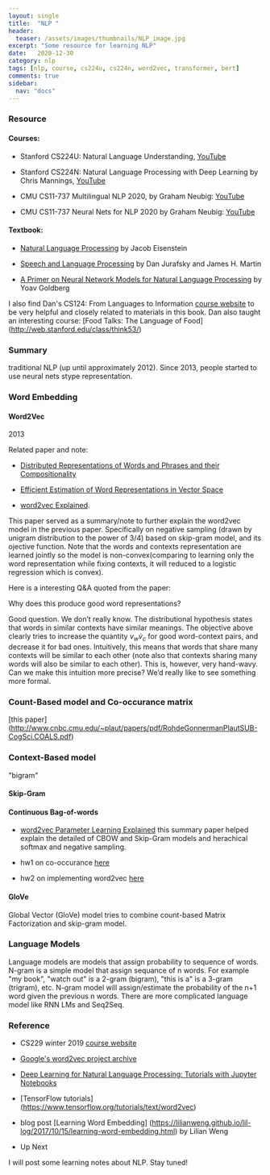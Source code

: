 ```yaml
---
layout: single
title:  "NLP "
header:
  teaser: /assets/images/thumbnails/NLP_image.jpg
excerpt: "Some resource for learning NLP"
date:   2020-12-30
category: nlp
tags: [nlp, course, cs224u, cs224n, word2vec, transformer, bert]
comments: true
sidebar:
  nav: "docs"
---
```


### Resource

#### Courses:

- Stanford CS224U: Natural Language Understanding, [YouTube]()


- Stanford CS224N: Natural Language Processing with Deep Learning by Chris Mannings, [YouTube]()

- CMU CS11-737 Multilingual NLP 2020, by Graham Neubig: [YouTube](https://www.youtube.com/watch?v=xeu7LKIT194&list=PL8PYTP1V4I8CHhppU6n1Q9-04m96D9gt5)
- CMU CS11-737 Neural Nets for NLP 2020 by Graham Neubig: [YouTube](https://www.youtube.com/watch?v=D7o2Z1tAuQc&list=PL8PYTP1V4I8CJ7nMxMC8aXv8WqKYwj-aJ)


#### Textbook:

- [Natural Language Processing](https://github.com/jacobeisenstein/gt-nlp-class/blob/master/notes/eisenstein-nlp-notes.pdf) by Jacob Eisenstein

- [Speech and Language Processing](https://web.stanford.edu/~jurafsky/slp3/) by Dan Jurafsky and James H. Martin

- [A Primer on Neural Network Models
for Natural Language Processing](https://u.cs.biu.ac.il/~yogo/nnlp.pdf) by Yoav Goldberg

I also find Dan's CS124: From Languages to Information [course website](http://web.stanford.edu/class/cs124/) to be very helpful and closely related to materials in this book.
Dan also taught an interesting course: [Food Talks: The Language of Food] (http://web.stanford.edu/class/think53/)


### Summary
traditional NLP (up until approximately 2012). Since 2013, people started to use neural nets stype representation.

### Word Embedding
#### Word2Vec

2013

Related paper and note:

- [Distributed Representations of Words and Phrases
and their Compositionality](https://papers.nips.cc/paper/2013/file/9aa42b31882ec039965f3c4923ce901b-Paper.pdf)

- [Efficient Estimation of Word Representations in Vector Space]()

- [word2vec Explained](https://arxiv.org/pdf/1402.3722.pdf). 

This paper served as a summary/note to further explain the word2vec model in the previous paper. Specifically on negative sampling (drawn by unigram distribution to the power of 3/4) based on skip-gram model, and its ojective function. Note that the words and contexts representation are learned jointly so the model is non-convex(comparing to learning only the word representation while fixing contexts, it will reduced to a logistic regression which is convex).

Here is a interesting Q&A quoted from the paper:

Why does this produce good word representations?

Good question. We don’t really know.
The distributional hypothesis states that words in similar contexts have similar meanings. The objective above clearly tries to increase the quantity $v_{w} \dot v_{c}$ for good word-context pairs, and decrease it for bad ones. Intuitively, this
means that words that share many contexts will be similar to each other (note also that contexts sharing many words will also be similar to each other). This is, however, very hand-wavy.
Can we make this intuition more precise? We’d really like to see something
more formal.



### Count-Based model and Co-occurance matrix
[this paper] (http://www.cnbc.cmu.edu/~plaut/papers/pdf/RohdeGonnermanPlautSUB-CogSci.COALS.pdf)


### Context-Based model

"bigram"

#### Skip-Gram

#### Continuous Bag-of-words

- [word2vec Parameter Learning Explained](https://arxiv.org/pdf/1411.2738.pdf) this summary paper helped explain the detailed of CBOW and Skip-Gram models and herachical softmax and negative sampling.

- hw1 on co-occurance [here](https://web.stanford.edu/class/archive/cs/cs224n/cs224n.1194/assignments/a1_preview/exploring_word_vectors.html)

- hw2 on implementing word2vec [here](https://web.stanford.edu/class/archive/cs/cs224n/cs224n.1194/assignments/a2.pdf)

#### GloVe
Global Vector (GloVe) model tries to combine count-based Matrix Factorization and skip-gram model.



### Language Models
Language models are models that assign probability to sequence of words. N-gram is a simple model that assign sequance of n words. For example "my book", "watch out" is a 2-gram (bigram), "this is a" is a 3-gram (trigram), etc. N-gram model will assign/estimate the probability of the n+1 word given the previous n words. 
There are more complicated language model like RNN LMs and Seq2Seq.





### Reference


- CS229 winter 2019 [course website ](https://web.stanford.edu/class/archive/cs/cs224n/cs224n.1194/)

- [Google's word2vec project archive](https://code.google.com/archive/p/word2vec/sa) 
- [Deep Learning for Natural Language Processing: Tutorials with Jupyter Notebooks](https://insights.untapt.com/deep-learning-for-natural-language-processing-tutorials-with-jupyter-notebooks-ad67f336ce3f)

- [TensorFlow tutorials] (https://www.tensorflow.org/tutorials/text/word2vec)
- blog post [Learning Word Embedding] (https://lilianweng.github.io/lil-log/2017/10/15/learning-word-embedding.html) by Lilian Weng
- Up Next

I will post some learning notes about NLP. Stay tuned!





